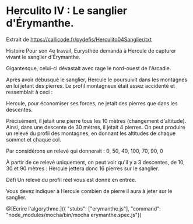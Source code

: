 # Herculito IV : Le sanglier d'Érymanthe.
  Extrait de https://callicode.fr/pydefis/Herculito04Sanglier/txt
  
  Histoire
  Pour son 4e travail, Eurysthée demanda à Hercule de capturer vivant le sanglier d'Érymanthe.
  
  Gigantesque, celui-ci dévastait avec rage le nord-ouest de l'Arcadie.
  
  Après avoir débusqué le sanglier, Hercule le poursuivit dans les montagnes en lui jetant des pierres. Le profil montagneux était assez accidenté et ressemblait à ceci :
  
  Hercule, pour économiser ses forces, ne jetait des pierres que dans les descentes.
  
  Précisément, il jetait une pierre tous les 10 mètres (changement d'altitude).
  Ainsi, dans une descente de 30 mètres, il jetait 4 pierres.
  On peut produire un relevé du profil des montagnes, en donnant les altitudes de chaque sommet et chaque col.
  
  Par considérons un relevé qui donnerait : 0, 50, 40, 100, 70, 90, 0
  
  À partir de ce relevé uniquement, on peut voir qu'il y a 3 descentes, de 10, 30 et 90 mètres : Hercule jettera donc 16 pierres sur le sanglier.
  
  Défi
  Un relevé du profil réel vous est donné en entrée.
  
  Vous devez indiquer à Hercule combien de pierre il aura à jeter sur le sanglier.

@[Ecrire l'algorythme.]({ "stubs": ["erymanthe.js"], "command": "node_modules/mocha/bin/mocha erymanthe.spec.js"})
